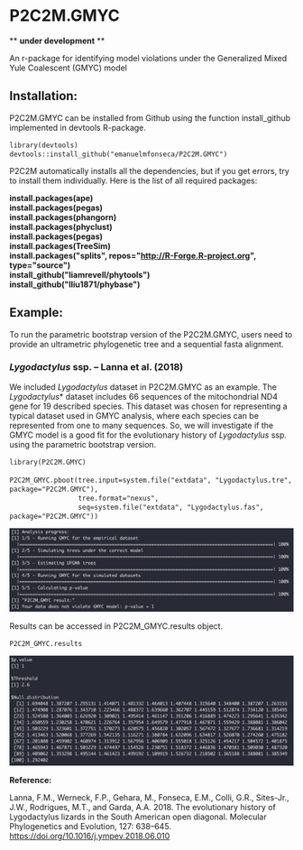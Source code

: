# P2C2M.GMYC

\*\* **under development** \*\*

An r-package for identifying model violations under the Generalized Mixed Yule Coalescent (GMYC) model

## Installation:

P2C2M.GMYC can be installed from Github using the function install_github implemented in devtools R-package.

```{r}
library(devtools)
devtools::install_github("emanuelmfonseca/P2C2M.GMYC")
```

P2C2M automatically installs all the dependencies, but if you get errors, try to install them individually. Here is the list of all required packages:

**install.packages(ape)**  
**install.packages(pegas)**  
**install.packages(phangorn)**  
**install.packages(phyclust)**  
**install.packages(pegas)**  
**install.packages(TreeSim)**  
**install.packages("splits", repos="http://R-Forge.R-project.org", type="source")**  
**install\_github("liamrevell/phytools")**  
**install\_github("lliu1871/phybase")**  

## Example:

To run the parametric bootstrap version of the P2C2M.GMYC, users need to provide an ultrametric phylogenetic tree and a sequential fasta alignment.

### *Lygodactylus* ssp. – Lanna et al. (2018)

We included *Lygodactylus* dataset in P2C2M.GMYC as an example. The *Lygodactylus** dataset includes 66 sequences of the mitochondrial ND4 gene for 19 described species. This dataset was chosen for representing a typical dataset used in GMYC analysis, where each species can be represented from one to many sequences. So, we will investigate if the GMYC model is a good fit for the evolutionary history of *Lygodactylus* ssp. using the parametric bootstrap version.

```{r}
library(P2C2M.GMYC)

P2C2M_GMYC.pboot(tree.input=system.file("extdata", "Lygodactylus.tre", package="P2C2M.GMYC"),
                 tree.format="nexus",
                 seq=system.file("extdata", "Lygodactylus.fas", package="P2C2M.GMYC"))
```

![Figure1](images/P2C2M.GMYC.result_Lygodactylus.png)

Results can be accessed in P2C2M_GMYC.results object.

```{r}
P2C2M_GMYC.results
```

![Figure2](images/P2C2M.GMYC.result2_Lygodactylus.png)

**Reference:**

 Lanna, F.M., Werneck, F.P., Gehara, M., Fonseca, E.M., Colli, G.R., Sites-Jr., J.W., Rodrigues, M.T., and Garda, A.A. 2018. The evolutionary history of Lygodactylus lizards in the South American open diagonal. Molecular Phylogenetics and Evolution, 127: 638–645.  https://doi.org/10.1016/j.ympev.2018.06.010







